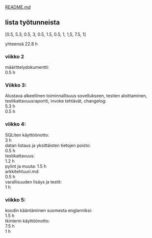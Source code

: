 [README.md](../../README.md)

## lista työtunneista

[0.5, 5.3, 0.5, 3, 0.5, 1.5, 0.5, 1, 1,5, 7.5, 1]  

yhteensä 22.8 h

### viikko 2

määrittelydokumentti:  
0.5 h

### Viikko 3:

Alustava alkeellinen toiminnallisuus sovellukseen, testien aloittaminen, testikattavuusraportti, invoke tehtävät, changelog:  
5.3 h  
0.5 h

### viikko 4:

SQLiten käyttöönotto:  
3 h  
datan listaus ja yksittäisten tietojen poisto:  
0.5 h  
testikattavuus:  
1.2 h  
pylint ja muuta:
1.5 h  
arkkitehtuuri.md:  
0.5 h  
varallisuuden lisäys ja testit:  
1 h  

### viikko 5:

koodin kääntäminen suomesta englanniksi:  
1.5 h  
tkinterin käyttöönotto:  
7.5 h  
1 h  